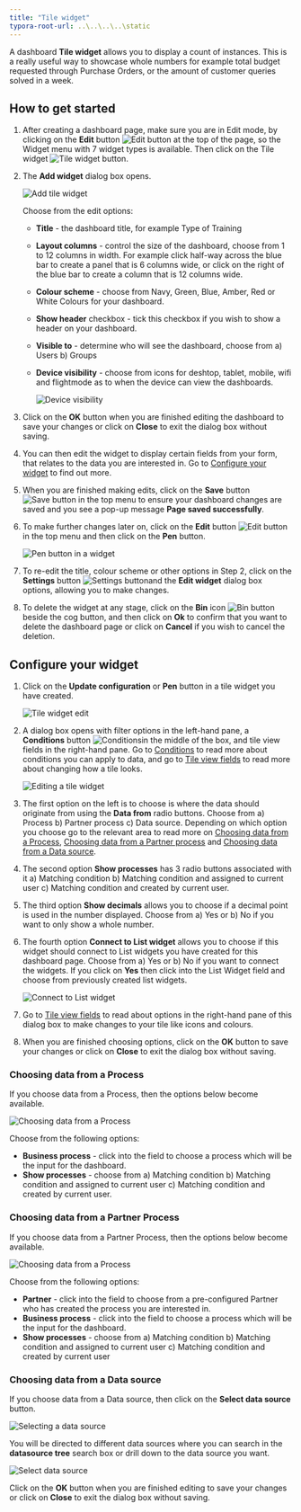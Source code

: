 ```yaml
---
title: "Tile widget"
typora-root-url: ..\..\..\..\static
---
```


A dashboard **Tile widget** allows you to display a count of instances. This is a really useful way to showcase whole numbers for example total budget requested through Purchase Orders, or the amount of customer queries solved in a week.



## How to get started ##

1. After creating a dashboard page, make sure you are in Edit mode, by clicking on the **Edit** button ![Edit button](/images/edit.png) at the top of the page, so the Widget menu with 7 widget types is available. Then click on the Tile widget ![Tile widget button](/images/tile.png).

2. The **Add widget** dialog box opens.

   ![Add tile widget](/images/addtilewidget.png)

   Choose from the edit options:

   - **Title** - the dashboard title, for example Type of Training

   - **Layout columns** - control the size of the dashboard, choose from 1 to 12 columns in width. For example click half-way across the blue bar to create a panel that is 6 columns wide, or click on the right of the blue bar to create a column that is 12 columns wide.

   - **Colour scheme** - choose from Navy, Green, Blue, Amber, Red or White Colours for your dashboard.

   - **Show header** checkbox - tick this checkbox if you wish to show a header on your dashboard.

   - **Visible to** - determine who will see the dashboard, choose from a) Users b) Groups 

   - **Device visibility** - choose from icons for deshtop, tablet, mobile, wifi and flightmode as to when the device can view the dashboards.

     ![Device visibility](/images/devicevisibility.png)

3. Click on the **OK** button when you are finished editing the dashboard to save your changes or click on **Close** to exit the dialog box without saving.

4. You can then edit the widget to display certain fields from your form, that relates to the data you are interested in. Go to [Configure your widget](#configure-your-widget) to find out more.

5. When you are finished making edits, click on the **Save** button ![Save button](/images/save.png) in the top menu to ensure your dashboard changes are saved and you see a pop-up message **Page saved successfully**.

6. To make further changes later on, click on the **Edit** button ![Edit button](/images/edit.png) in the top menu and then click on the **Pen** button.

   ![Pen button in a widget](/images/penbutton_frame.png) 

   

7. To re-edit the title, colour scheme or other options in Step 2, click on the **Settings** button ![Settings button](/images/cog.png)and the **Edit widget** dialog box options, allowing you to make changes.

8. To delete the widget at any stage, click on the **Bin** icon ![Bin button](/images/bin.png) beside the cog button, and then click on **Ok** to confirm that you want to delete the dashboard page or click on **Cancel** if you wish to cancel the deletion.

   


## Configure your widget ##

1. Click on the **Update configuration** or **Pen** button in a tile widget you have created.

   ![Tile widget edit](/images/edittile.png)

2. A dialog box opens with filter options in the left-hand pane,  a **Conditions** button ![Conditions](C:\Kianda\docs-dev\pages\tile.assets\conditions.png)in the middle of the box, and tile view fields in the right-hand pane. Go to [Conditions](pages/conditions.md) to read more about conditions you can apply to data, and go to [Tile view fields](pages/tileviewfields.md) to read more about changing how a tile looks.

   ![Editing a tile widget](/images/edittilebox.png)

3. The first option on the left is to choose is where the data should originate from using the **Data from** radio buttons. Choose from a) Process b) Partner process c) Data source. Depending on which option you choose go to the relevant area to read more on [Choosing data from a Process](#choosing-data-from-a-process), [Choosing data from a Partner process](#choosing-data-from-a-partner-process) and [Choosing data from a Data source](#choosing-data-from-a-data-source).

4. The second option **Show processes** has 3 radio buttons associated with it a) Matching condition b) Matching condition and assigned to current user c) Matching condition and created by current user.

5. The third option **Show decimals** allows you to choose if a decimal point is used in the number displayed. Choose from a) Yes or b) No if you want to only show a whole number.

6. The fourth option **Connect to List widget** allows you to choose if this widget should connect to List widgets you have created for this dashboard page. Choose from a) Yes or b) No if you want to connect the widgets. If you click on **Yes** then click into the List Widget field and choose from previously created list widgets.

   ![Connect to List widget](/images/connecttolist.png)

6. Go to [Tile view fields](pages/tileviewfields.md) to read about options in the right-hand pane of this dialog box to make changes to your tile like icons and colours.

7. When you are finished choosing options, click on the **OK** button to save your changes or click on **Close** to exit the dialog box without saving.



### Choosing data from a Process ###

If you choose data from a Process, then the options below become available.

![Choosing data from a Process](/images/processdata2.png)

Choose from the following options:

- **Business process** - click into the field to choose a process which will be the input for the dashboard.
- **Show processes** - choose from a) Matching condition b) Matching condition and assigned to current user c) Matching condition and created by current user.



### Choosing data from a Partner Process ###

If you choose data from a Partner Process, then the options below become available.

![Choosing data from a Process](/images/partnerprocess_resized.png)

Choose from the following options:

- **Partner** - click into the field to choose from a pre-configured Partner who has created the process you are interested in.
- **Business process** - click into the field to choose a process which will be the input for the dashboard.
- **Show processes** - choose from a) Matching condition b) Matching condition and assigned to current user c) Matching condition and created by current user



### Choosing data from a Data source ###

If you choose data from a Data source, then click on the **Select data source** button.

![Selecting a data source](/images/selectdatasource.png)

You will be directed to different data sources where you can search in the **datasource tree** search box or drill down to the data source you want. 

![Select data source](/images/selectdatasource.png)

Click on the **OK** button when you are finished editing to save your changes or click on **Close** to exit the dialog box without saving.